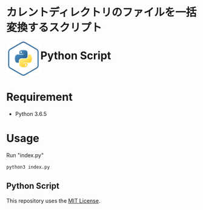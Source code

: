 # カレントディレクトリのファイルを一括変換するスクリプト

<img align="left" width="90" height="90" src="https://github.com/exercism/website-icons/blob/main/tracks/python.svg">
<p vertical-align="middle"><h1>Python Script</h1></p>

<br>
  
# Requirement
 
* Python 3.6.5
 

# Usage
 
Run "index.py"
 
```bash
python3 index.py
```

## Python Script
This repository uses the [MIT License](/LICENSE).
